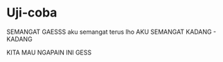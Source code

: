 # Uji-coba
SEMANGAT GAESSS
aku semangat terus lho
AKU SEMANGAT KADANG - KADANG

KITA MAU NGAPAIN INI GESS
